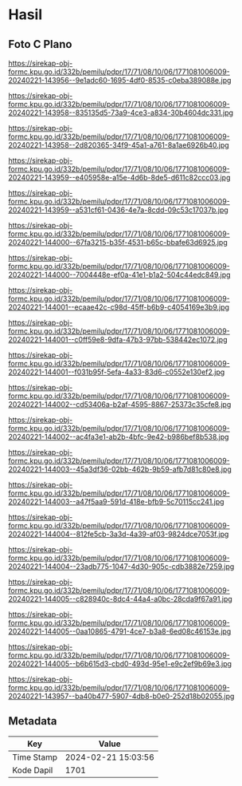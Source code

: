 # Hasil

## Foto C Plano

https://sirekap-obj-formc.kpu.go.id/332b/pemilu/pdpr/17/71/08/10/06/1771081006009-20240221-143956--9e1adc60-1695-4df0-8535-c0eba389088e.jpg

https://sirekap-obj-formc.kpu.go.id/332b/pemilu/pdpr/17/71/08/10/06/1771081006009-20240221-143958--835135d5-73a9-4ce3-a834-30b4604dc331.jpg

https://sirekap-obj-formc.kpu.go.id/332b/pemilu/pdpr/17/71/08/10/06/1771081006009-20240221-143958--2d820365-34f9-45a1-a761-8a1ae6926b40.jpg

https://sirekap-obj-formc.kpu.go.id/332b/pemilu/pdpr/17/71/08/10/06/1771081006009-20240221-143959--e405958e-a15e-4d6b-8de5-d611c82ccc03.jpg

https://sirekap-obj-formc.kpu.go.id/332b/pemilu/pdpr/17/71/08/10/06/1771081006009-20240221-143959--a531cf61-0436-4e7a-8cdd-09c53c17037b.jpg

https://sirekap-obj-formc.kpu.go.id/332b/pemilu/pdpr/17/71/08/10/06/1771081006009-20240221-144000--67fa3215-b35f-4531-b65c-bbafe63d6925.jpg

https://sirekap-obj-formc.kpu.go.id/332b/pemilu/pdpr/17/71/08/10/06/1771081006009-20240221-144000--7004448e-ef0a-41e1-b1a2-504c44edc849.jpg

https://sirekap-obj-formc.kpu.go.id/332b/pemilu/pdpr/17/71/08/10/06/1771081006009-20240221-144001--ecaae42c-c98d-45ff-b6b9-c4054169e3b9.jpg

https://sirekap-obj-formc.kpu.go.id/332b/pemilu/pdpr/17/71/08/10/06/1771081006009-20240221-144001--c0ff59e8-9dfa-47b3-97bb-538442ec1072.jpg

https://sirekap-obj-formc.kpu.go.id/332b/pemilu/pdpr/17/71/08/10/06/1771081006009-20240221-144001--f031b95f-5efa-4a33-83d6-c0552e130ef2.jpg

https://sirekap-obj-formc.kpu.go.id/332b/pemilu/pdpr/17/71/08/10/06/1771081006009-20240221-144002--cd53406a-b2af-4595-8867-25373c35cfe8.jpg

https://sirekap-obj-formc.kpu.go.id/332b/pemilu/pdpr/17/71/08/10/06/1771081006009-20240221-144002--ac4fa3e1-ab2b-4bfc-9e42-b986bef8b538.jpg

https://sirekap-obj-formc.kpu.go.id/332b/pemilu/pdpr/17/71/08/10/06/1771081006009-20240221-144003--45a3df36-02bb-462b-9b59-afb7d81c80e8.jpg

https://sirekap-obj-formc.kpu.go.id/332b/pemilu/pdpr/17/71/08/10/06/1771081006009-20240221-144003--a47f5aa9-591d-418e-bfb9-5c70115cc241.jpg

https://sirekap-obj-formc.kpu.go.id/332b/pemilu/pdpr/17/71/08/10/06/1771081006009-20240221-144004--812fe5cb-3a3d-4a39-af03-9824dce7053f.jpg

https://sirekap-obj-formc.kpu.go.id/332b/pemilu/pdpr/17/71/08/10/06/1771081006009-20240221-144004--23adb775-1047-4d30-905c-cdb3882e7259.jpg

https://sirekap-obj-formc.kpu.go.id/332b/pemilu/pdpr/17/71/08/10/06/1771081006009-20240221-144005--c828940c-8dc4-44a4-a0bc-28cda9f67a91.jpg

https://sirekap-obj-formc.kpu.go.id/332b/pemilu/pdpr/17/71/08/10/06/1771081006009-20240221-144005--0aa10865-4791-4ce7-b3a8-6ed08c46153e.jpg

https://sirekap-obj-formc.kpu.go.id/332b/pemilu/pdpr/17/71/08/10/06/1771081006009-20240221-144005--b6b615d3-cbd0-493d-95e1-e9c2ef9b69e3.jpg

https://sirekap-obj-formc.kpu.go.id/332b/pemilu/pdpr/17/71/08/10/06/1771081006009-20240221-143957--ba40b477-5907-4db8-b0e0-252d18b02055.jpg


## Metadata

| Key        | Value               |
| ---------- | ------------------- |
| Time Stamp | 2024-02-21 15:03:56 |
| Kode Dapil | 1701                |



